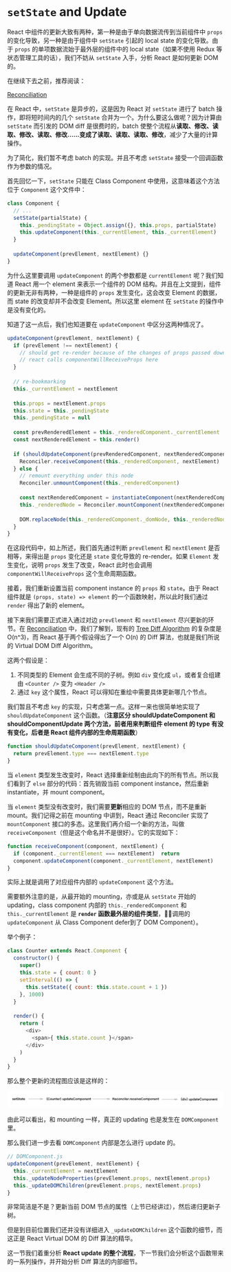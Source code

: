 # `setState` and Update

React 中组件的更新大致有两种，第一种是由于单向数据流传到当前组件中 `props` 的变化导致，另一种是由于组件中 `setState` 引起的 local state 的变化导致。由于 `props` 的单项数据流始于最外层的组件中的 local state（如果不使用 Redux 等状态管理工具的话），我们不妨从 `setState` 入手，分析 React 是如何更新 DOM 的。

在继续下去之前，推荐阅读：

[Reconciliation](https://reactjs.org/docs/reconciliation.html)

在 React 中，`setState` 是异步的，这是因为 React 对 `setState` 进行了 batch 操作，即将短时间内的几个 `setState` 合并为一个。为什么要这么做呢？因为计算由 `setState` 而引发的 DOM diff 是很费时的，batch 使整个流程从**读取、修改、读取、修改、读取、修改……**变成了**读取、读取、读取、修改**，减少了大量的计算操作。

为了简化，我们暂不考虑 batch 的实现。并且不考虑 `setState` 接受一个回调函数作为参数的情况。

首先回忆一下，`setState` 只能在 Class Component 中使用，这意味着这个方法位于 `Component` 这个文件中：

```js
class Component {
  // ...
  setState(partialState) {
    this._pendingState = Object.assign({}, this.props, partialState)
    this.updateComponent(this._currentElement, this._currentElement)
  }

  updateComponent(prevElement, nextElement) {}
}
```

为什么这里要调用 `updateComponent` 的两个参数都是 `currentElement` 呢？我们知道 React 用一个 element 来表示一个组件的 DOM 结构。并且在上文提到，组件的更新无非有两种，一种是组件的 `props` 发生变化，这会改变 Element 的数据，而 state 的改变却并不会改变 Element。所以这里 element 在 `setState` 的操作中是没有变化的。

知道了这一点后，我们也知道要在 `updateComponent` 中区分这两种情况了。

```js
updateComponent(prevElement, nextElement) {
  if (prevElement !== nextElement) {
    // should get re-render because of the changes of props passed down from parents
    // react calls componentWillReceiveProps here
  }

  // re-bookmarking
  this._currentElement = nextElement

  this.props = nextElement.props
  this.state = this._pendingState
  this._pendingState = null

  const prevRenderedElement = this._renderedComponent._currentElement
  const nextRenderedElement = this.render()

  if (shouldUpdateComponent(prevRenderedComponent, nextRenderedComponent)) {
    Reconciler.receiveComponent(this._renderedComponent, nextElement)
  } else {
    // remount everything under this node
    Reconciler.unmountComponent(this._renderedComponent)

    const nextRenderedComponent = instantiateComponent(nextRenderedComponent)
    this._renderedNode = Reconciler.mountComponent(nextRenderedComponent)

    DOM.replaceNode(this._renderedComponent._domNode, this._renderedNode)
  }
}
```

在这段代码中，如上所述，我们首先通过判断 `prevElement` 和 `nextElement` 是否相等，来得出是 `props` 变化还是 `state` 变化导致的 re-render。如果 `Element` 发生变化，说明 `props` 发生了改变，React 此时也会调用 `componentWillReceiveProps` 这个生命周期函数。

接着，我们重新设置当前 component instance 的 `props` 和 `state`。由于 React 组件就是 `(props, state) => element` 的一个函数映射，所以此时我们通过 `render` 得出了新的 element。

接下来我们需要正式进入通过对边 `prevElement` 和 `nextElement` 尽兴更新的环节。在 [Reconciliation](https://reactjs.org/docs/reconciliation.html) 中，我们了解到，现有的 [Tree Diff Algorithm](https://grfia.dlsi.ua.es/ml/algorithms/references/editsurvey_bille.pdf) 的复杂度是 O(n^3)，而 React 基于两个假设得出了一个 O(n) 的 Diff 算法，也就是我们所说的 Virtual DOM Diff Algorithm。

这两个假设是：

1. 不同类型的 Element 会生成不同的子树。例如 `div` 变化成 `ul`，或者复合组建由 `<Counter />` 变为 `<Header />`
1. 通过 `key` 这个属性，React 可以得知在重绘中需要具体更新哪几个节点。

我们暂且不考虑 `key` 的实现，只考虑第一点。这样一来也很简单地实现了 `shouldUpdateComponent` 这个函数。（**注意区分 shouldUpdateComponent 和 shouldComponentUpdate 两个方法，前者用来判断组件 element 的 type 有没有变化，后者是 React 组件内部的生命周期函数**）

```js
function shouldUpdateComponent(prevElement, nextElement) {
  return prevElement.type === nextElement.type
}
```

当 `element` 类型发生改变时，React 选择重新绘制由此向下的所有节点。所以我们看到了 `else` 部分的代码：首先销毁当前 component instance，然后重新 instantiate，并 mount component。

当 `element` 类型没有改变时，我们需要**更新**相应的 DOM 节点，而不是重新 mount。我们记得之前在 mounting 中讲到，React 通过 Reconciler 实现了 `mountComponent` 接口的多态。这里我们再介绍一个新的方法，叫做 `receiveComponent`（但是这个命名并不是很好）。它的实现如下：

```js
function receiveComponent(component, nextElement) {
  if (component._currentElement === nextElement)  return
  component.updateComponent(component._currentElement, nextElement)
}
```

实际上就是调用了对应组件内部的 `updateComponent` 这个方法。

需要额外注意的是，从最开始的 mounting，亦或是从 `setState` 开始的 updating，class component 内部的 `this._renderedComponent` 和 `this._currentElement` 是 **`render` 函数最外层的组件类型**，调用的 `updateComponent` 从 Class Component defer到了 DOM Component）。

举个例子：

```js
class Counter extends React.Component {
  constructor() {
    super()
    this.state = { count: 0 }
    setInterval(() => {
      this.setState({ count: this.state.count + 1 })
    }, 1000)
  }

  render() {
    return (
      <div>
        <span>{ this.state.count }</span>
      </div>
    )
  }
}
```

那么整个更新的流程图应该是这样的：

![update-process](assets/update-process.jpg)

由此可以看出，和 mounting 一样，真正的 updating 也是发生在 `DOMComponent` 里。

那么我们进一步去看 `DOMComponent` 内部是怎么进行 update 的。

```js
// DOMComponent.js
updateComponent(prevElement, nextElement) {
  this._currentElement = nextElement
  this._updateNodeProperties(prevElement.props, nextElement.props)
  this._updateDOMChildren(prevElement.props, nextElement.props)
}
```

非常简洁是不是？更新当前 DOM 节点的属性（上节已经讲过），然后递归更新子树。

但是到目前位置我们还并没有详细进入 `_updateDOMChildren` 这个函数的细节，而这正是 React Virtual DOM 的 Diff 算法的精华。

这一节我们着重分析 **React update 的整个流程**，下一节我们会分析这个函数带来的一系列操作，并开始分析 Diff 算法的内部细节。
